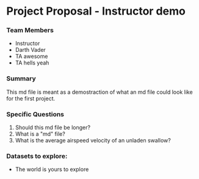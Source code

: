 # Project Proposal - Instructor demo

### Team Members
- Instructor
- Darth Vader
- TA awesome
- TA hells yeah

### Summary 
This md file is meant as a demostraction of what 
an md file could look like for the first project.

### Specific Questions 
1. Should this md file be longer?
2. What is a "md" file? 
3. What is the average airspeed velocity of an unladen swallow?

### Datasets to explore:
- The world is yours to explore
